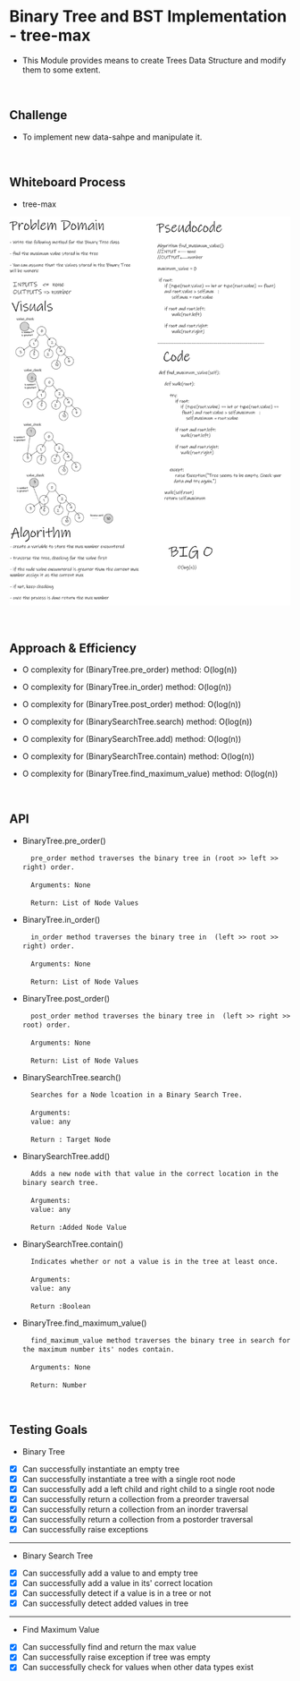 # Binary Tree and BST Implementation - tree-max

- This Module provides means to create Trees Data Structure and modify them to some extent.

<br>

## Challenge

- To implement new data-sahpe and manipulate it.

<br>


## Whiteboard Process

- tree-max

![assets/tree-max.png](assets/tree-max.png)

<br>

## Approach & Efficiency

- O complexity for (BinaryTree.pre_order) method: O(log(n))
- O complexity for (BinaryTree.in_order) method: O(log(n))
- O complexity for (BinaryTree.post_order) method: O(log(n))

- O complexity for (BinarySearchTree.search) method: O(log(n))
- O complexity for (BinarySearchTree.add) method: O(log(n))
- O complexity for (BinarySearchTree.contain) method: O(log(n))

- O complexity for (BinaryTree.find_maximum_value) method: O(log(n))

<br>

## API

- BinaryTree.pre_order()

        pre_order method traverses the binary tree in (root >> left >> right) order.

        Arguments: None

        Return: List of Node Values

- BinaryTree.in_order()

        in_order method traverses the binary tree in  (left >> root >> right) order.

        Arguments: None

        Return: List of Node Values

- BinaryTree.post_order()

        post_order method traverses the binary tree in  (left >> right >> root) order.

        Arguments: None

        Return: List of Node Values

- BinarySearchTree.search()

        Searches for a Node lcoation in a Binary Search Tree.

        Arguments:
        value: any

        Return : Target Node

- BinarySearchTree.add()

        Adds a new node with that value in the correct location in the binary search tree.

        Arguments:
        value: any

        Return :Added Node Value

- BinarySearchTree.contain()

        Indicates whether or not a value is in the tree at least once.

        Arguments:
        value: any

        Return :Boolean

- BinaryTree.find_maximum_value()

        find_maximum_value method traverses the binary tree in search for the maximum number its' nodes contain.

        Arguments: None

        Return: Number

<br>

## Testing Goals

- Binary Tree

- [x] Can successfully instantiate an empty tree
- [x] Can successfully instantiate a tree with a single root node
- [x] Can successfully add a left child and right child to a single root node
- [x] Can successfully return a collection from a preorder traversal
- [x] Can successfully return a collection from an inorder traversal
- [x] Can successfully return a collection from a postorder traversal
- [x] Can successfully raise exceptions

---------------------------------------------------------------------------

- Binary Search Tree

- [x] Can successfully add a value to and empty tree
- [x] Can successfully add a value in its' correct location
- [x] Can successfully detect if a value is in a tree or not
- [x] Can successfully detect added values in tree

---------------------------------------------------------------------------

- Find Maximum Value

- [x] Can successfully find and return the max value
- [x] Can successfully raise exception if tree was empty
- [x] Can successfully check for values when other data types exist
